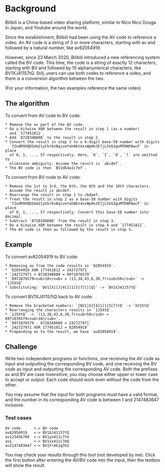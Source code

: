# Background

Bilibili is a China-based video sharing platform, similar to Nico
Nico Douga in Japan, and Youtube around the world.

Since the establishment, Bilibili had been using the AV code to
reference a video. An AV code is a string of 3 or more characters,
starting with av and followed by a natural number, like av82054919.

However, since 23 March 2020, Bilibili introduced a new referencing
system called the BV code. This time, the code is a string of exactly
12 characters, starting with BV and followed by 10 alphanumerical
characters, like BV1XJ41157tQ. Still, users can use both codes to
reference a video, and there is a conversion algorithm between the
two.

(For your information, the two examples reference the same video)

## The algorithm

To convert from AV code to BV code:

    * Remove the av part of the AV code.
    * Do a bitwise XOR between the result in step 1 (as a number)
      and `177451812`.
    * Add `8728348608` to the result in step 2.
    * Convert the result in step 3 to a 6-digit base-58 number with digits
      `fZodR9XQDSUm21yCkr6zBqiveYah8bt4xsWpHnJE7jL5VG3guMTKNPAwcF` in place
      of 0, 1, ..., 57 respectively. Here, `0`, `I`, `O`, `l` are omitted to
      eliminate ambiguity. Assume the result is `abcdef`.
    * The BV code is then `BV1db4a1c7ef`.

To convert from BV code to AV code:

    * Remove the 1st to 3rd, the 6th, the 8th and the 10th characters.
      Assume the result is abcdef.
    * Rearrange the result in step 1 to cbdaef.
    * Treat the result in step 2 as a base-58 number with digits
      'fZodR9XQDSUm21yCkr6zBqiveYah8bt4xsWpHnJE7jL5VG3guMTKNPAwcF' in place
      of 0, 1, ..., 57 respectively. Convert this base-58 number into decimal.
    * Subtract `8728348608` from the result in step 3.
    * Do a bitwise XOR between the result in step 4 and `177451812`.
    * The AV code is then av followed by the result in step 5.

## Example

To convert av82054919 to BV code:

    * Removing av from the code results in `82054919`.
    * `82054919 XOR 177451812 = 242727971`
    * `242727971 + 8728348608 = 8971076579`
    * `8971076579<sub>10</sub> = (13,38,43,6,30,7)<sub>58</sub>` -> `1J5XtQ`
    * Substituting: `BV1[X][J]4[1]1[5]7[t][Q]` -> `BV1XJ41157tQ`

To convert BV1XJ41157tQ back to AV code:

    * Remove the bracketed numbers: `[BV1]XJ[4]1[1]5[7]tQ` -> `XJ15tQ`
    * Rearranging the characters results in `1J5XtQ`.
    * `1J5XtQ` -> `(13,38,43,6,30,7)<sub>58</sub> = 8971076579<sub>10</sub>`.
    * `8971076579 - 8728348608 = 242727971`
    * `242727971 XOR 177451812 = 82054919`
    * Prepending av to the result, we have `av82054919`.

## Challenge

Write two independent programs or functions, one receiving the AV
code as input and outputting the corresponding BV code, and one
receiving the BV code as input and outputting the corresponding AV
code. Both the prefixes av and BV are case insensitive, you may
choose either upper or lower case to accept or output. Each code
should work even without the code from the other.

You may assume that the input for both programs must have a valid
format, and the number in its corresponding AV code is between 1
and 2147483647 inclusive.

### Test cases

    AV code      <-> BV code
    av82054919   <-> BV1XJ41157tQ
    av123456789  <-> BV1yn411L7tG
    av1          <-> BV1xx411c7mQ
    av2147483647 <-> BV1Fr4k1q7G1

You may check your results through this tool (not developed by me).
Click the first button after entering the AV/BV code into the input,
then the textbox will show the result.
